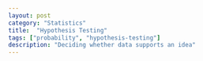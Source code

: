 ```yaml
---
layout: post
category: "Statistics"
title:  "Hypothesis Testing"
tags: ["probability", "hypothesis-testing"]
description: "Deciding whether data supports an idea"
---
```

